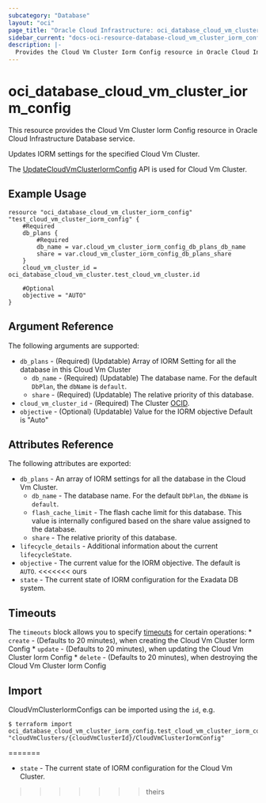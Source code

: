 ```yaml
---
subcategory: "Database"
layout: "oci"
page_title: "Oracle Cloud Infrastructure: oci_database_cloud_vm_cluster_iorm_config"
sidebar_current: "docs-oci-resource-database-cloud_vm_cluster_iorm_config"
description: |-
  Provides the Cloud Vm Cluster Iorm Config resource in Oracle Cloud Infrastructure Database service
---
```


# oci_database_cloud_vm_cluster_iorm_config
This resource provides the Cloud Vm Cluster Iorm Config resource in Oracle Cloud Infrastructure Database service.

Updates IORM settings for the specified Cloud Vm Cluster.

The [UpdateCloudVmClusterIormConfig](https://docs.cloud.oracle.com/iaas/api/#/en/database/latest/CloudVmCluster/UpdateCloudVmClusterIormConfig/) API is used for Cloud Vm Cluster.


## Example Usage

```hcl
resource "oci_database_cloud_vm_cluster_iorm_config" "test_cloud_vm_cluster_iorm_config" {
	#Required
	db_plans {
		#Required
		db_name = var.cloud_vm_cluster_iorm_config_db_plans_db_name
		share = var.cloud_vm_cluster_iorm_config_db_plans_share
	}
	cloud_vm_cluster_id = oci_database_cloud_vm_cluster.test_cloud_vm_cluster.id

	#Optional
	objective = "AUTO"
}
```

## Argument Reference

The following arguments are supported:

* `db_plans` - (Required) (Updatable) Array of IORM Setting for all the database in this Cloud Vm Cluster 
	* `db_name` - (Required) (Updatable) The database name. For the default `DbPlan`, the `dbName` is `default`. 
	* `share` - (Required) (Updatable) The relative priority of this database. 
* `cloud_vm_cluster_id` - (Required) The Cluster [OCID](https://docs.cloud.oracle.com/iaas/Content/General/Concepts/identifiers.htm).
* `objective` - (Optional) (Updatable) Value for the IORM objective Default is "Auto" 

## Attributes Reference

The following attributes are exported:

* `db_plans` - An array of IORM settings for all the database in the Cloud Vm Cluster. 
	* `db_name` - The database name. For the default `DbPlan`, the `dbName` is `default`. 
	* `flash_cache_limit` - The flash cache limit for this database. This value is internally configured based on the share value assigned to the database. 
	* `share` - The relative priority of this database. 
* `lifecycle_details` - Additional information about the current `lifecycleState`. 
* `objective` - The current value for the IORM objective. The default is `AUTO`. 
<<<<<<< ours
* `state` - The current state of IORM configuration for the Exadata DB system. 

## Timeouts

The `timeouts` block allows you to specify [timeouts](https://registry.terraform.io/providers/oracle/oci/latest/docs/guides/changing_timeouts) for certain operations:
	* `create` - (Defaults to 20 minutes), when creating the Cloud Vm Cluster Iorm Config
	* `update` - (Defaults to 20 minutes), when updating the Cloud Vm Cluster Iorm Config
	* `delete` - (Defaults to 20 minutes), when destroying the Cloud Vm Cluster Iorm Config


## Import

CloudVmClusterIormConfigs can be imported using the `id`, e.g.

```
$ terraform import oci_database_cloud_vm_cluster_iorm_config.test_cloud_vm_cluster_iorm_config "cloudVmClusters/{cloudVmClusterId}/CloudVmClusterIormConfig" 
```

=======
* `state` - The current state of IORM configuration for the Cloud Vm Cluster. 
>>>>>>> theirs
